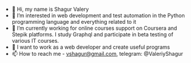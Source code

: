 - 👋 Hi, my name is Shagur Valery
- 👀 I’m interested in web development and test automation in the Python programming language and everything related to it
- 🌱 I’m currently working for online courses support on Coursera and Stepik platforms. I study Graphql and participate in beta testing of various IT courses.
- 💞️ I want to work as a web developer and create useful programs
- 📫 How to reach me - vshagur@gmail.com, telegram: @ValeriyShagur


<!---
vshagur/vshagur is a ✨ special ✨ repository because its `README.md` (this file) appears on your GitHub profile.
You can click the Preview link to take a look at your changes.
--->
